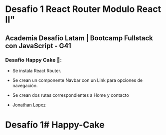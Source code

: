 # Desafio 1 React Router Modulo React II"

## Academia Desafío Latam | Bootcamp Fullstack con JavaScript - G41

### Desafío Happy Cake 🎂:


- Se instala React Router. 
- Se crean un componente Navbar con un Link para opciones de navegación.
- Se crean dos rutas correspondientes a Home y contacto

 - [Jonathan Lopez](https://github.com/burgosuc/Happy-Cake)
  

# Desafío 1# Happy-Cake
